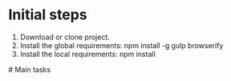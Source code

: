 # Initial steps

1. Download or clone project.
2. Install the global requirements: npm install -g gulp browserify
3. Install the local requirements: npm install

# Main tasks


